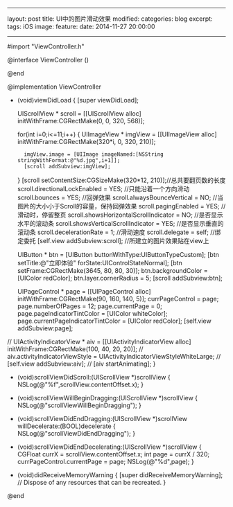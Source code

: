  ---

layout: post
title: UI中的图片滑动效果
modified:
categories: blog
excerpt:
tags: iOS
image:
feature:
date: 2014-11-27 20:00:00

 ---





#import "ViewController.h"

@interface ViewController ()

@end

@implementation ViewController

- (void)viewDidLoad
{
    [super viewDidLoad];
    
    UIScrollView * scroll = [[UIScrollView alloc] initWithFrame:CGRectMake(0, 0, 320, 568)];
    
    for(int i=0;i<=11;i++)
    {
        UIImageView * imgView = [[UIImageView alloc] initWithFrame:CGRectMake(320*i, 0, 320, 210)];
        
        imgView.image = [UIImage imageNamed:[NSString stringWithFormat:@"%d.jpg",i+1]];
        [scroll addSubview:imgView];
        
    }
    [scroll setContentSize:CGSizeMake(320*12, 210)];//总共要翻页数的长度
    scroll.directionalLockEnabled = YES;            //只能沿着一个方向滑动
    scroll.bounces = YES;                            //回弹效果
    scroll.alwaysBounceVertical = NO;               //当图片的大小小于Scroll的容量，保持回弹效果
    scroll.pagingEnabled = YES;                     //滑动时，停留整页
    scroll.showsHorizontalScrollIndicator = NO;     //是否显示水平的滚动条
    scroll.showsVerticalScrollIndicator = YES;      //是否显示垂直的滚动条
    scroll.decelerationRate = 1;                    //滑动速度
    scroll.delegate = self;                         //绑定委托
    [self.view addSubview:scroll];                  //所建立的图片效果贴在view上
    
    UIButton * btn = [UIButton buttonWithType:UIButtonTypeCustom];
    [btn setTitle:@"立即体验" forState:UIControlStateNormal];
    [btn setFrame:CGRectMake(3645, 80, 80, 30)];
    btn.backgroundColor = [UIColor redColor];
    btn.layer.cornerRadius = 5;
    [scroll addSubview:btn];
    
    UIPageControl * page = [[UIPageControl alloc] initWithFrame:CGRectMake(90, 160, 140, 5)];
    currPageControl = page;
    page.numberOfPages = 12;
    page.currentPage = 0;
    page.pageIndicatorTintColor = [UIColor whiteColor];
    page.currentPageIndicatorTintColor = [UIColor redColor];
    [self.view addSubview:page];
    
    
//    UIActivityIndicatorView * aiv = [[UIActivityIndicatorView alloc] initWithFrame:CGRectMake(100, 40, 20, 20)];
//    aiv.activityIndicatorViewStyle = UIActivityIndicatorViewStyleWhiteLarge;
//    [self.view addSubview:aiv];
//    [aiv startAnimating];
}
- (void)scrollViewDidScroll:(UIScrollView *)scrollView
{
    NSLog(@"%f",scrollView.contentOffset.x);
}
- (void)scrollViewWillBeginDragging:(UIScrollView *)scrollView
{
    NSLog(@"scrollViewWillBeginDragging");
}
- (void)scrollViewDidEndDragging:(UIScrollView *)scrollView willDecelerate:(BOOL)decelerate
{
    NSLog(@"scrollViewDidEndDragging");
}
- (void)scrollViewDidEndDecelerating:(UIScrollView *)scrollView
{
    CGFloat currX = scrollView.contentOffset.x;
    int page = currX / 320;
    currPageControl.currentPage = page;
    NSLog(@"%d",page);
}

- (void)didReceiveMemoryWarning
{
    [super didReceiveMemoryWarning];
    // Dispose of any resources that can be recreated.
}

@end